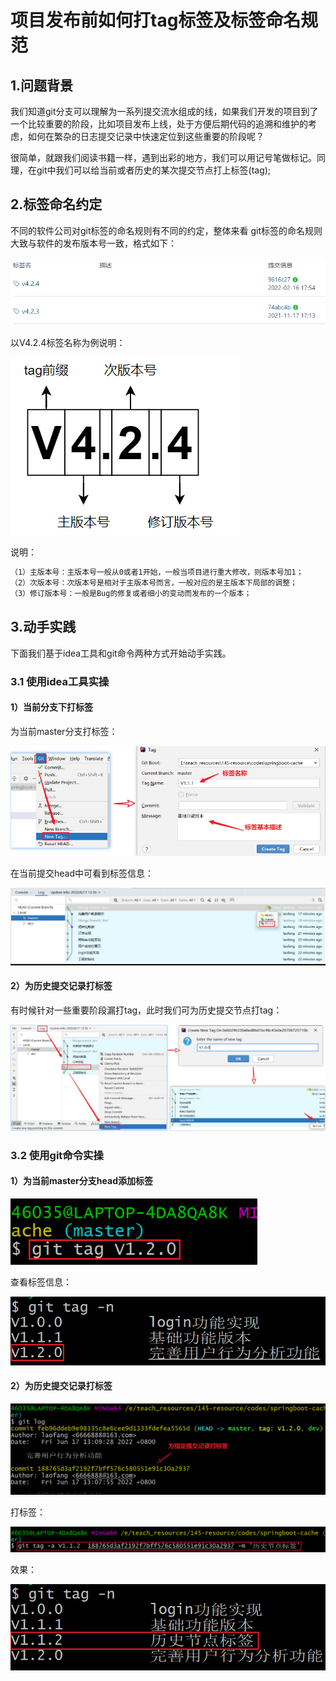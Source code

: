 # 项目发布前如何打tag标签及标签命名规范

## 1.问题背景

我们知道git分支可以理解为一系列提交流水组成的线，如果我们开发的项目到了一个比较重要的阶段，比如项目发布上线，处于方便后期代码的追溯和维护的考虑，如何在繁杂的日志提交记录中快速定位到这些重要的阶段呢？

​	很简单，就跟我们阅读书籍一样，遇到出彩的地方，我们可以用记号笔做标记。同理，在git中我们可以给当前或者历史的某次提交节点打上标签(tag);

## 2.标签命名约定

不同的软件公司对git标签的命名规则有不同的约定，整体来看 git标签的命名规则大致与软件的发布版本号一致，格式如下：

![1655434235782](images/1655434235782.png)

以V4.2.4标签名称为例说明：

![1655435473691](images/1655435473691.png)

说明：

~~~tex
（1）主版本号：主版本号一般从0或者1开始，一般当项目进行重大修改，则版本号加1；
（2）次版本号：次版本号是相对于主版本号而言，一般对应的是主版本下局部的调整；
（3）修订版本号：一般是Bug的修复或者细小的变动而发布的一个版本；
~~~

## 3.动手实践

下面我们基于idea工具和git命令两种方式开始动手实践。

### 3.1 使用idea工具实操

#### 1）当前分支下打标签

为当前master分支打标签：

![1655441294789](images/1655441294789.png)

在当前提交head中可看到标签信息：

![1655441362702](images/1655441362702.png)

#### 2）为历史提交记录打标签

有时候针对一些重要阶段漏打tag，此时我们可为历史提交节点打tag：

![1655441821692](images/1655441821692.png)



### 3.2 使用git命令实操

#### 1）为当前master分支head添加标签

![1655443119232](images/1655443119232.png)

查看标签信息：

![1655443198601](images/1655443198601.png)



#### 2）为历史提交记录打标签

![1655443567592](images/1655443567592.png)

打标签：

![1655443598346](images/1655443598346.png)

效果：

![1655443639491](images/1655443639491.png)









































